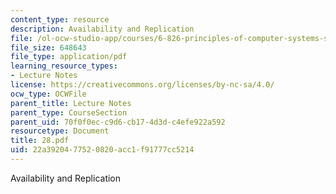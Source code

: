 ```yaml
---
content_type: resource
description: Availability and Replication
file: /ol-ocw-studio-app/courses/6-826-principles-of-computer-systems-spring-2002/22a3920477520820acc1f91777cc5214_28.pdf
file_size: 648643
file_type: application/pdf
learning_resource_types:
- Lecture Notes
license: https://creativecommons.org/licenses/by-nc-sa/4.0/
ocw_type: OCWFile
parent_title: Lecture Notes
parent_type: CourseSection
parent_uid: 70f0f0ec-c9d6-cb17-4d3d-c4efe922a592
resourcetype: Document
title: 28.pdf
uid: 22a39204-7752-0820-acc1-f91777cc5214
---
```

Availability and Replication